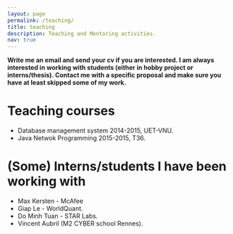 ```yaml
---
layout: page
permalink: /teaching/
title: teaching
description: Teaching and Mentoring activities. 
nav: true
---
```


<!-- For now, this page is assumed to be a static description of your courses. You can convert it to a collection similar to `_projects/` so that you can have a dedicated page for each course.

Organize your courses by years, topics, or universities, however you like! -->

**Write me an email and send your cv if you are interested. I am always interested in working with students (either in hobby project or interns/thesis). Contact me with a specific proposal and make sure you have at least skipped some of my work.**

# Teaching courses

- Database management system 2014-2015, UET-VNU.
- Java Netwok Programming 2015-2015, T36.

# (Some) Interns/students I have been working with

- Max Kersten - McAfee
- Giap Le - WorldQuant.
- Do Minh Tuan - STAR Labs.
- Vincent Aubril (M2 CYBER school Rennes).